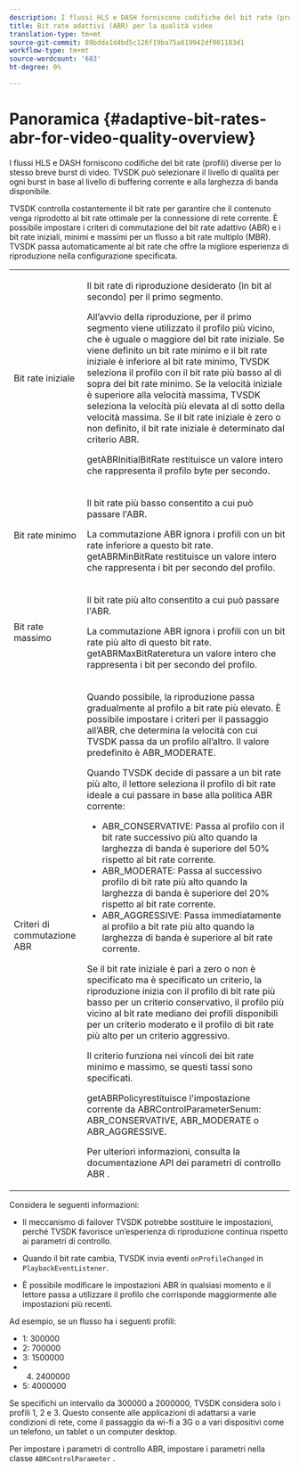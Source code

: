 ```yaml
---
description: I flussi HLS e DASH forniscono codifiche del bit rate (profili) diverse per lo stesso breve burst di video. TVSDK può selezionare il livello di qualità per ogni burst in base al livello di buffering corrente e alla larghezza di banda disponibile.
title: Bit rate adattivi (ABR) per la qualità video
translation-type: tm+mt
source-git-commit: 89bdda1d4bd5c126f19ba75a819942df901183d1
workflow-type: tm+mt
source-wordcount: '683'
ht-degree: 0%

---
```



# Panoramica {#adaptive-bit-rates-abr-for-video-quality-overview}

I flussi HLS e DASH forniscono codifiche del bit rate (profili) diverse per lo stesso breve burst di video. TVSDK può selezionare il livello di qualità per ogni burst in base al livello di buffering corrente e alla larghezza di banda disponibile.

TVSDK controlla costantemente il bit rate per garantire che il contenuto venga riprodotto al bit rate ottimale per la connessione di rete corrente. È possibile impostare i criteri di commutazione del bit rate adattivo (ABR) e i bit rate iniziali, minimi e massimi per un flusso a bit rate multiplo (MBR). TVSDK passa automaticamente al bit rate che offre la migliore esperienza di riproduzione nella configurazione specificata.

<table id="table_AF838E082235406AA359BF1C1A77F85F"> 
 <tbody> 
  <tr> 
   <td colname="col01"> Bit rate iniziale </td> 
   <td colname="col2"> <p>Il bit rate di riproduzione desiderato (in bit al secondo) per il primo segmento. </p> <p>All’avvio della riproduzione, per il primo segmento viene utilizzato il profilo più vicino, che è uguale o maggiore del bit rate iniziale. Se viene definito un bit rate minimo e il bit rate iniziale è inferiore al bit rate minimo, TVSDK seleziona il profilo con il bit rate più basso al di sopra del bit rate minimo. Se la velocità iniziale è superiore alla velocità massima, TVSDK seleziona la velocità più elevata al di sotto della velocità massima. Se il bit rate iniziale è zero o non definito, il bit rate iniziale è determinato dal criterio ABR. </p> <p><span class="codeph"> </span> getABRInitialBitRate restituisce un valore intero che rappresenta il profilo byte per secondo. </p> </td> 
  </tr> 
  <tr> 
   <td colname="col01"> Bit rate minimo </td> 
   <td colname="col2"> <p>Il bit rate più basso consentito a cui può passare l'ABR. </p> <p>La commutazione ABR ignora i profili con un bit rate inferiore a questo bit rate. <span class="codeph"> </span> getABRMinBitRate restituisce un valore intero che rappresenta i bit per secondo del profilo. </p> </td> 
  </tr> 
  <tr> 
   <td colname="col01"> Bit rate massimo </td> 
   <td colname="col2"> <p>Il bit rate più alto consentito a cui può passare l'ABR. </p> <p>La commutazione ABR ignora i profili con un bit rate più alto di questo bit rate. <span class="codeph"> </span> getABRMaxBitRateretura un valore intero che rappresenta i bit per secondo del profilo. </p> </td> 
  </tr> 
  <tr> 
   <td colname="col01"> Criteri di commutazione ABR </td> 
   <td colname="col2"> <p>Quando possibile, la riproduzione passa gradualmente al profilo a bit rate più elevato. È possibile impostare i criteri per il passaggio all’ABR, che determina la velocità con cui TVSDK passa da un profilo all’altro. Il valore predefinito è <span class="codeph"> ABR_MODERATE</span>. </p> <p>Quando TVSDK decide di passare a un bit rate più alto, il lettore seleziona il profilo di bit rate ideale a cui passare in base alla politica ABR corrente: 
     <ul id="ul_AC9C99D84A3B4A8DBD1A05CC05DEE771"> 
      <li id="li_B79C0AA2CBFB42FF98A257CEC9C400BA"><span class="codeph"> ABR_CONSERVATIVE</span>: Passa al profilo con il bit rate successivo più alto quando la larghezza di banda è superiore del 50% rispetto al bit rate corrente. </li> 
      <li id="li_38CC3A95D8634F359D0F7C273D0108C0"><span class="codeph"> ABR_MODERATE</span>: Passa al successivo profilo di bit rate più alto quando la larghezza di banda è superiore del 20% rispetto al bit rate corrente. </li> 
      <li id="li_E845C035420D4B3FB2B179F448F8CA85"><span class="codeph"> ABR_AGGRESSIVE</span>: Passa immediatamente al profilo a bit rate più alto quando la larghezza di banda è superiore al bit rate corrente. </li> 
     </ul> </p> <p>Se il bit rate iniziale è pari a zero o non è specificato ma è specificato un criterio, la riproduzione inizia con il profilo di bit rate più basso per un criterio conservativo, il profilo più vicino al bit rate mediano dei profili disponibili per un criterio moderato e il profilo di bit rate più alto per un criterio aggressivo. </p> <p>Il criterio funziona nei vincoli dei bit rate minimo e massimo, se questi tassi sono specificati. </p> <p> <span class="codeph"> </span> getABRPolicyrestituisce l'impostazione corrente da  <span class="codeph"> </span> ABRControlParameterSenum:  <span class="codeph"> ABR_CONSERVATIVE</span>,  <span class="codeph"> ABR_MODERATE</span> o  <span class="codeph"> ABR_AGGRESSIVE</span>. </p> <p>Per ulteriori informazioni, consulta la documentazione API dei parametri di controllo ABR . </p> </td> 
  </tr> 
 </tbody> 
</table>

Considera le seguenti informazioni:

* Il meccanismo di failover TVSDK potrebbe sostituire le impostazioni, perché TVSDK favorisce un’esperienza di riproduzione continua rispetto ai parametri di controllo.
* Quando il bit rate cambia, TVSDK invia eventi `onProfileChanged` in `PlaybackEventListener`.

* È possibile modificare le impostazioni ABR in qualsiasi momento e il lettore passa a utilizzare il profilo che corrisponde maggiormente alle impostazioni più recenti.

Ad esempio, se un flusso ha i seguenti profili:

* 1: 300000
* 2: 700000
* 3: 1500000
* 4. 2400000
* 5: 4000000

Se specifichi un intervallo da 300000 a 2000000, TVSDK considera solo i profili 1, 2 e 3. Questo consente alle applicazioni di adattarsi a varie condizioni di rete, come il passaggio da wi-fi a 3G o a vari dispositivi come un telefono, un tablet o un computer desktop.

Per impostare i parametri di controllo ABR, impostare i parametri nella classe `ABRControlParameter` .